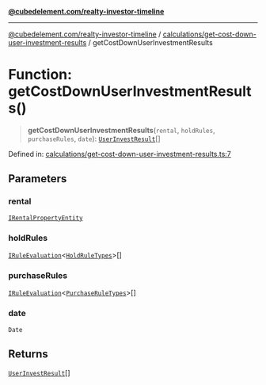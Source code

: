[**@cubedelement.com/realty-investor-timeline**](../../../index.md)

---

[@cubedelement.com/realty-investor-timeline](../../../modules.md) / [calculations/get-cost-down-user-investment-results](../index.md) / getCostDownUserInvestmentResults

# Function: getCostDownUserInvestmentResults()

> **getCostDownUserInvestmentResults**(`rental`, `holdRules`, `purchaseRules`, `date`): [`UserInvestResult`](../../../investments/user-invest-result/classes/UserInvestResult.md)[]

Defined in: [calculations/get-cost-down-user-investment-results.ts:7](https://github.com/kvernon/realty-investor-timeline/blob/d14161e46dc540b751017ae4b2cfca53cbab658c/src/calculations/get-cost-down-user-investment-results.ts#L7)

## Parameters

### rental

[`IRentalPropertyEntity`](../../../properties/i-rental-property-entity/interfaces/IRentalPropertyEntity.md)

### holdRules

[`IRuleEvaluation`](../../../rules/rule-evaluation/interfaces/IRuleEvaluation.md)\<[`HoldRuleTypes`](../../../rules/hold-rule-types/enumerations/HoldRuleTypes.md)\>[]

### purchaseRules

[`IRuleEvaluation`](../../../rules/rule-evaluation/interfaces/IRuleEvaluation.md)\<[`PurchaseRuleTypes`](../../../rules/purchase-rule-types/enumerations/PurchaseRuleTypes.md)\>[]

### date

`Date`

## Returns

[`UserInvestResult`](../../../investments/user-invest-result/classes/UserInvestResult.md)[]
